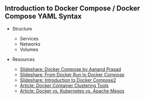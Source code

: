 ---
---
## Introduction to Docker Compose / Docker Compose YAML Syntax

- Structure
    - Services
    - Networks
    - Volumes

- Resources
    - [Slideshare: Docker Compose by Aanand Prasad](https://www.slideshare.net/Docker/compose-breakout-aanand-prasad)
    - [Slideshare: From Docker Run to Docker Compose](https://www.slideshare.net/fitraaditya/from-docker-run-to-docker-compose)
    - [Slideshare: Introduction to Docker Compose2](https://www.slideshare.net/RazielTabib/containers-101-introduction-to-docker-compose-v2)
    - [Article: Docker Container Clustering Tools](https://github.com/SoftInstigate/restheart/blob/master/Docker/docker-compose.yml)
    - [Article: Docker vs. Kubernetes vs. Apache Mesos](https://mesosphere.com/blog/docker-vs-kubernetes-vs-apache-mesos/) 
